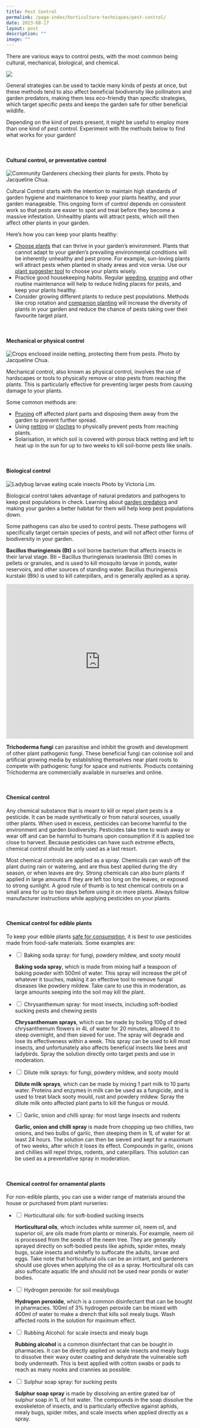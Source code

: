 ```yaml
---
title: Pest Control
permalink: /page-index/horticulture-techniques/pest-control/
date: 2023-08-17
layout: post
description: ""
image: ""
---
```

<section>
	<p>There are various ways to control pests, with the most common being cultural, mechanical, biological, and chemical.</p>
	<img src="/images/ipm%20control%20hierarchy.jpg">
	<p>General strategies can be used to tackle many kinds of pests at once, but these methods tend to also affect beneficial biodiversity like pollinators and garden predators, making them less eco-friendly than specific strategies, which target specific pests and keeps the garden safe for other beneficial wildlife.</p>
	<p>Depending on the kind of pests present, it might be useful to employ more than one kind of pest control. Experiment with the methods below to find what works for your garden! </p>
	<br>
</section>

<section>
	<h4 id="cultural_control">Cultural control, or preventative control</h4>
	<img title="Community Gardeners checking their plants for pests. Photo by Jacqueline Chua." src="/images/Gardeners/Harvesting_JacChua%20(2).jpg">
	<p>Cultural Control starts with the intention to maintain high standards of garden hygiene and maintenance to keep your plants healthy, and your garden manageable. This ongoing form of control depends on consistent work so that pests are easier to spot and treat before they become a massive infestation. Unhealthy plants will attract pests, which will then affect other plants in your garden.</p>
	<p>Here’s how you can keep your plants healthy:</p>
	<ul>
		<li><a href="/page-index/horticulture-techniques/choosingplants/">Choose plants</a> that can thrive in your garden’s environment. Plants that cannot adapt to your garden’s prevailing environmental conditions will be inherently unhealthy and pest prone. For example, sun-loving plants will attract pests when planted in shady areas and vice versa. Use our <a href="/plant-search/">plant suggester tool</a> to choose your plants wisely. </li>
		<li>Practice good housekeeping habits. Regular <a href="/page-index/horticulture-techniques/weeding/">weeding</a><a>, </a><a href="/page-index/horticulture-techniques/pruning/">pruning</a> and other routine maintenance will help to reduce hiding places for pests, and keep your plants healthy. </li>
		<li>Consider growing different plants to reduce pest populations. Methods like crop rotation and <a href="/page-index/horticulture-techniques/companionplanting/">companion planting</a> will increase the diversity of plants in your garden and reduce the chance of pests taking over their favourite target plant. </li>
	</ul>
	<br>
</section>
<section>
	<h4 id="mechanical_control">Mechanical or physical control</h4>
	<img title="Crops enclosed inside netting, protecting them from pests. Photo by Jacqueline Chua." src="/images/Hardscapes/Netting%20(1).jpg">
	<p>Mechanical control, also known as physical control, involves the use of hardscapes or tools to physically remove or stop pests from reaching the plants. This is particularly effective for preventing larger pests from causing damage to your plants.</p>
	<p>Some common methods are:</p>
	<ul>
		<li><a href="/page-index/horticulture-techniques/pruning/">Pruning</a> off affected plant parts and disposing them away from the garden to prevent further spread. </li>
		<li>Using <a href="/page-index/hardscapes/netting/">netting</a> or <a href="/page-index/horticulture-techniques/cloches/">cloches</a> to physically prevent pests from reaching plants. </li>
		<li>Solarisation, in which soil is covered with porous black netting and left to heat up in the sun for up to two weeks to kill soil-borne pests like snails. </li>
	</ul>
	<br>
</section>

<section>
	<h4 id="biological_control">Biological control</h4>
	<img title="Ladybug larvae eating scale insects Photo by Victoria Lim." src="/images/Biodiversity/lady%20bug%20larva%20-%20nerium%20oleander%20-%20ppn%201victorialim.jpg">
	<p>Biological control takes advantage of natural predators and pathogens to keep pest populations in check. Learning about <a href="/page-index/biodiversity/predators/">garden predators</a> and making your garden a better habitat for them will help keep pest populations down.</p>
	<p>Some pathogens can also be used to control pests. These pathogens will specifically target certain species of pests, and will not affect other forms of biodiversity in your garden.</p>
	<p><b>Bacillus thuringiensis (Bt)</b> a soil borne bacterium that affects insects in their larval stage. Bti – Bacillus thuringiensis israelensis (Bti) comes in pellets or granules, and is used to kill mosquito larvae in ponds, water reservoirs, and other sources of standing water. Bacillus thuringiensis kurstaki (Btk) is used to kill caterpillars, and is generally applied as a spray.</p>
	<iframe width="100%" height="415" src="https://www.youtube.com/embed/NB6hHGBEztA" title="YouTube video player" frameborder="0" allow="accelerometer; autoplay; clipboard-write; encrypted-media; gyroscope; picture-in-picture; web-share" allowfullscreen=""></iframe><br>
	<p><b>Trichoderma fungi</b> can parasitise and inhibit the growth and development of other plant pathogenic fungi. These beneficial fungi can colonise soil and artificial growing media by establishing themselves near plant roots to compete with pathogenic fungi for space and nutrients. Products containing Trichoderma are commercially available in nurseries and online.</p>
	<br>
</section>

<section>
	<h4 id="chemical_control">Chemical control</h4>
	<p>Any chemical substance that is meant to kill or repel plant pests is a pesticide. It can be made synthetically or from natural sources, usually other plants. When used in excess, pesticides can become harmful to the environment and garden biodiversity. Pesticides take time to wash away or wear off and can be harmful to humans upon consumption if it is applied too close to harvest. Because pesticides can have such extreme effects, chemical control should be only used as a last resort.</p>
	<p>Most chemical controls are applied as a spray. Chemicals can wash off the plant during rain or watering, and are thus best applied during the dry season, or when leaves are dry. Strong chemicals can also burn plants if applied in large amounts if they are left too long on the leaves, or exposed to strong sunlight. A good rule of thumb is to test chemical controls on a small area for up to two days before using it on more plants. Always follow manufacturer instructions while applying pesticides on your plants.</p>
	<br>
</section>
<section>
	<h4>Chemical control for edible plants</h4>
	<p>To keep your edible plants <a href="/page-index/horticulture-techniques/harvesting-hygiene/">safe for consumption</a>, it is best to use pesticides made from food-safe materials. Some examples are:</p>
	<ul class="jekyllcodex_accordion">
	<li><input type="checkbox" id="accordion1">
		<label for="accordion1">Baking soda spray: for fungi, powdery mildew, and sooty mould </label><div>
		<p><b>Baking soda spray</b>, which is made from mixing half a teaspoon of baking powder with 500ml of water. This spray will increase the pH of whatever it touches, making it an effective tool to remove fungal diseases like powdery mildew. Take care to use this in moderation, as large amounts seeping into the soil may kill the plant.</p>
		</div></li>
	<li><input type="checkbox" id="accordion2">
		<label for="accordion2">Chrysanthemum spray: for most insects, including soft-bodied sucking pests and chewing pests</label><div>
	<p><b>Chrysanthemum sprays</b>, which can be made by boiling 100g of dried chrysanthemum flowers in 4L of water for 20 minutes, allowed it to steep overnight, and then sieved for use. The spray will degrade and lose its effectiveness within a week. This spray can be used to kill most insects, and unfortunately also affects beneficial insects like bees and ladybirds. Spray the solution directly onto target pests and use in moderation.</p>
		</div></li>
	<li><input type="checkbox" id="accordion3">
		<label for="accordion3">Dilute milk sprays: for fungi, powdery mildew, and sooty mould</label><div>
	<p><b>Dilute milk sprays</b>, which can be made by mixing 1 part milk to 10 parts water. Proteins and enzymes in milk can be used as a fungicide, and is used to treat black sooty mould, rust and powdery mildew. Spray the dilute milk onto affected plant parts to kill the fungus or mould.</p>
		</div></li>
	<li><input type="checkbox" id="accordion4">
		<label for="accordion4">Garlic, onion and chilli spray: for most large insects and rodents</label><div>
	<p><b>Garlic, onion and chilli spray</b> is made from chopping up two chillies, two onions, and two bulbs of garlic, then steeping them in 1L of water for at least 24 hours. The solution can then be sieved and kept for a maximum of two weeks, after which it loses its effect. Compounds in garlic, onions and chillies will repel thrips, rodents, and caterpillars. This solution can be used as a preventative spray in moderation.</p>
		</div></li>
		</ul>
<br>
</section>
	<section>
<h4>Chemical control for ornamental plants</h4>
	<p>For non-edible plants, you can use a wider range of materials around the house or purchased from plant nurseries:</p> 
			<ul class="jekyllcodex_accordion">
	<li><input type="checkbox" id="accordion5">
		<label for="accordion5">Horticultural oils: for soft-bodied sucking insects</label><div>
	<p><b>Horticultural oils</b>, which includes white summer oil, neem oil, and superior oil, are oils made from plants or minerals. For example, neem oil is processed from the seeds of the neem tree. They are generally sprayed directly on soft-bodied pests like aphids, spider mites, mealy bugs, scale insects and whitefly to suffocate the adults, larvae and eggs. Take note that horticultural oils can be an irritant, and gardeners should use gloves when applying the oil as a spray. Horticultural oils can also suffocate aquatic life and should not be used near ponds or water bodies.</p>
			</div></li>
	<li><input type="checkbox" id="accordion6">
		<label for="accordion6">Hydrogen peroxide: for soil mealybugs</label><div>
	<p><b>Hydrogen peroxide</b>, which is a common disinfectant that can be bought in pharmacies. 100ml of 3% hydrogen peroxide can be mixed with 400ml of water to make a drench that kills soil mealy bugs. Wash affected roots in the solution for maximum effect.</p>
					</div></li>
	<li><input type="checkbox" id="accordion7">
		<label for="accordion7">Rubbing Alcohol: for scale insects and mealy bugs</label><div>
	<p><b>Rubbing alcohol</b> is a common disinfectant that can be bought in pharmacies. It can be directly applied on scale insects and mealy bugs to dissolve their waxy outer coating and dehydrate the vulnerable soft body underneath. This is best applied with cotton swabs or pads to reach as many nooks and crannies as possible.</p>
					</div></li>
	<li><input type="checkbox" id="accordion8">
		<label for="accordion8">Sulphur soap spray: for sucking pests </label><div>
	<p><b>Sulphur soap spray</b> is made by dissolving an entire grated bar of sulphur soap in 1L of hot water. The compounds in the soap dissolve the exoskeleton of insects, and is particularly effective against aphids, mealy bugs, spider mites, and scale insects when applied directly as a spray.</p>
				</div></li>
				</ul></section>
